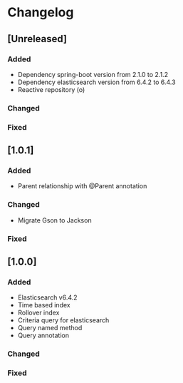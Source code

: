 # Changelog

## [Unreleased]
### Added
- Dependency spring-boot version from 2.1.0 to 2.1.2
- Dependency elasticsearch version from 6.4.2 to 6.4.3
- Reactive repository (o)

### Changed

### Fixed

## [1.0.1]
### Added
- Parent relationship with @Parent annotation

### Changed
- Migrate Gson to Jackson

### Fixed

## [1.0.0]
### Added
- Elasticsearch v6.4.2
- Time based index
- Rollover index
- Criteria query for elasticsearch
- Query named method
- Query annotation

### Changed

### Fixed
